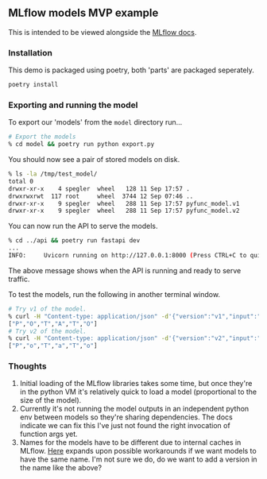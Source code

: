 ## MLflow models MVP example

This is intended to be viewed alongside the [MLflow docs](https://mlflow.org/docs/latest/models.html#mlflow-models).

### Installation

This demo is packaged using poetry, both 'parts' are packaged seperately.

```python
poetry install
```

### Exporting and running the model

To export our 'models' from the `model` directory run...

```bash
# Export the models
% cd model && poetry run python export.py
```

You should now see a pair of stored models on disk.

```bash
% ls -la /tmp/test_model/
total 0
drwxr-xr-x    4 spegler  wheel   128 11 Sep 17:57 .
drwxrwxrwt  117 root     wheel  3744 12 Sep 07:46 ..
drwxr-xr-x    9 spegler  wheel   288 11 Sep 17:57 pyfunc_model.v1
drwxr-xr-x    9 spegler  wheel   288 11 Sep 17:57 pyfunc_model.v2
```

You can now run the API to serve the models.

```bash
% cd ../api && poetry run fastapi dev
...
INFO:     Uvicorn running on http://127.0.0.1:8000 (Press CTRL+C to quit)
```

The above message shows when the API is running and ready to serve traffic.

To test the models, run the following in another terminal window.

```bash
# Try v1 of the model.
% curl -H "Content-type: application/json" -d'{"version":"v1","input":"potato"}' http://127.0.0.1:8000/model
["P","O","T","A","T","O"]
# Try v2 of the model.
% curl -H "Content-type: application/json" -d'{"version":"v2","input":"potato"}' http://127.0.0.1:8000/model
["P","o","T","a","T","o"]
```

### Thoughts

1. Initial loading of the MLflow libraries takes some time, but once they're
    in the python VM it's relatively quick to load a model (proportional to
    the size of the model).
2. Currently it's not running the model outputs in an independent python env
    between models so they're sharing dependencies. The docs indicate we can
    fix this I've just not found the right invocation of function args yet.
3. Names for the models have to be different due to internal caches in MLflow.
    [Here](https://mlflow.org/docs/latest/model/dependencies.html#limitation-of-code-paths-in-loading-multiple-models-with-the-same-module-name-but-different-implementations)
    expands upon possible workarounds if we want models to have the same name.
    I'm not sure we do, do we want to add a version in the name like the above?
